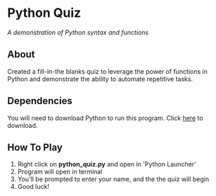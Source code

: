 # Python Quiz

_A demonstration of Python syntax and functions_

## About
Created a fill-in-the blanks quiz to leverage the power of functions in Python and demonstrate the ability to automate repetitive tasks.


## Dependencies
You will need to download Python to run this program. Click [here](https://www.python.org/downloads/) to download.

## How To Play
1. Right click on **python_quiz.py** and open in 'Python Launcher'
2. Program will open in terminal
3. You'll be prompted to enter your name, and the the quiz will begin
4. Good luck!
